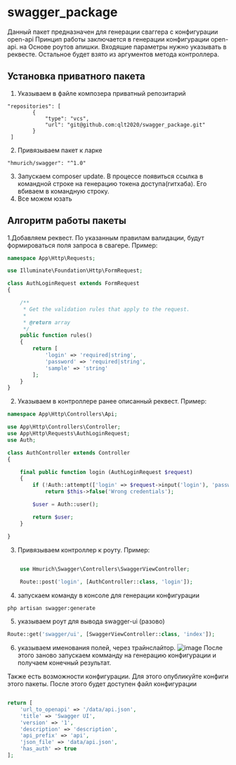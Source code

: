 # swagger_package

Данный пакет предназначен для генерации сваггера с конфигурации open-api 
Принцип работы заключается в генерации конфигурации open-api. на Основе роутов апишки. Входящие параметры нужно указывать в реквесте. Остальное будет взято из аргументов метода контроллера.

## Установка приватного пакета
1. Указываем в файле композера приватный репозитарий 
```
"repositories": [
        {
            "type": "vcs",
            "url": "git@github.com:qlt2020/swagger_package.git"
        }
 ]
``` 
2. Привязываем пакет к ларке 
``` 
"hmurich/swagger": "^1.0"
```
3. Запускаем composer update. В процессе появиться ссылка в командной строке на генерацию токена доступа(гитхаба). Его вбиваем в командную строку. 
4. Все можем юзать

## Алгоритм работы пакеты
1.Добавляем реквест. По указанным правилам валидации, будут формироваться поля запроса в свагере. Пример: 
```php
namespace App\Http\Requests;

use Illuminate\Foundation\Http\FormRequest;

class AuthLoginRequest extends FormRequest
{

    /**
     * Get the validation rules that apply to the request.
     *
     * @return array
     */
    public function rules()
    {
        return [
            'login' => 'required|string',
            'password' => 'required|string',
            'sample' => 'string'
        ];
    }
}
```
2. Указываем в контроллере ранее описанный реквест. Пример: 
```php
namespace App\Http\Controllers\Api;

use App\Http\Controllers\Controller;
use App\Http\Requests\AuthLoginRequest;
use Auth;

class AuthController extends Controller
{

    final public function login (AuthLoginRequest $request)
    {
        if (!Auth::attempt(['login' => $request->input('login'), 'password' => $request->input('password')]) )
            return $this->false('Wrong credentials');

        $user = Auth::user();

        return $user;
    }

}
```
3. Привязываем контроллер к роуту. Пример: 
```php
    
    use Hmurich\Swagger\Controllers\SwaggerViewController;

    Route::post('login', [AuthController::class, 'login']);
```
4. запускаем команду в консоле для генерации конфигурации 
```
php artisan swagger:generate
```
5. указываем роут для вывода swagger-ui (разово)
```php
Route::get('swagger/ui', [SwaggerViewController::class, 'index']);
```
6. указываем именования полей, через трайнслайтор.
![image](https://user-images.githubusercontent.com/12165549/108693870-8f678580-7528-11eb-8343-8fae8303d82a.png)
После этого заново запускаем комманду на генерацию конфигурации и получаем конечный результат. 


Также есть возможности конфигурации. Для этого опубликуйте конфиги этого пакеты. После этого будет доступен файл конфигурации 
```php 

return [
    'url_to_openapi' => '/data/api.json',
    'title' => 'Swagger UI',
    'version' => '1',
    'description' => 'description',
    'api_prefix' => 'api',
    'json_file' => 'data/api.json',
    'has_auth' => true
];

```

